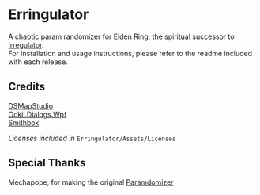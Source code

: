 # Erringulator
 
A chaotic param randomizer for Elden Ring; the spiritual successor to [Irregulator](https://github.com/JKAnderson/Irregulator).  
For installation and usage instructions, please refer to the readme included with each release.

## Credits

[DSMapStudio](https://github.com/soulsmods/DSMapStudio)  
[Ookii.Dialogs.Wpf](https://github.com/ookii-dialogs/ookii-dialogs-wpf)  
[Smithbox](https://github.com/vawser/Smithbox)  

*Licenses included in* `Erringulator/Assets/Licenses`

## Special Thanks

Mechapope, for making the original [Paramdomizer](https://github.com/Mechapope/Paramdomizer)
